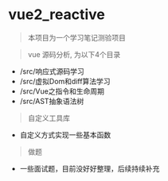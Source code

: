 # vue2_reactive
> 本项目为一个学习笔记测验项目

> vue 源码分析, 为以下4个目录
  * /src/响应式源码学习
  * /src/虚拟Dom和diff算法学习
  * /src/Vue之指令和生命周期
  * /src/AST抽象语法树

> 自定义工具库
  * 自定义方式实现一些基本函数

> 做题
  * 一些面试题，目前没好好整理，后续持续补充